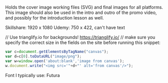 Holds the cover image working files (SVG) and final images for all platforms. This image should also be used in the intro and outro of the promo video, and possibly for the introduction lesson as well.

Skillshare: 1920 x 1080
Udemy: 750 x 422, can't have text

// Use trianglify.io for backgrounds!  https://trianglify.io/
// make sure you specify the correct size in the fields on the site before running this snippet:

```javascript
var c=document.getElementsByTagName("canvas");
var d=c[0].toDataURL("image/png");
var w=window.open('about:blank','image from canvas');
w.document.write("<img src='"+d+"' alt='from canvas'/>");
```

Font I typically use: Futura
